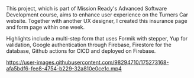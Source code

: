 This project, which is part of Mission Ready's Advanced Software Development course, aims to enhance user experience on the Turners Car website. Together with another UX designer, I created this insurance page and form page within one week.

Highlights include a multi-step form that uses Formik with stepper, Yup for validation, Google authentication through Firebase, Firestore for the database, Github actions for CICD and deployed on Firebase.

https://user-images.githubusercontent.com/98294710/175273168-afa5bdf6-fee8-4754-b229-32a810e0ce1c.mp4
